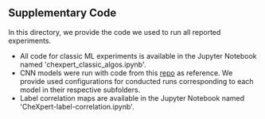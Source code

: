## Supplementary Code

In this directory, we provide the code we used to run all reported experiments.
- All code for classic ML experiments is available in the Jupyter Notebook named 'chexpert_classic_algos.ipynb'.
- CNN models were run with code from this [repo](https://github.com/kamenbliznashki/chexpert) as reference. We provide used configurations for conducted runs corresponding to each model in their respective subfolders.
- Label correlation maps are available in the Jupyter Notebook named 'CheXpert-label-correlation.ipynb'.

